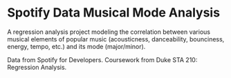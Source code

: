 # Spotify Data Musical Mode Analysis

A regression analysis project modeling the correlation between various musical elements of popular music (acousticness, danceability, bounciness, energy, tempo, etc.) and its mode (major/minor).

Data from Spotify for Developers.
Coursework from Duke STA 210: Regression Analysis.
